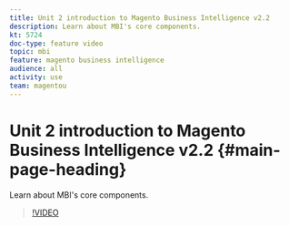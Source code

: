 ```yaml
---
title: Unit 2 introduction to Magento Business Intelligence v2.2
description: Learn about MBI's core components.
kt: 5724
doc-type: feature video
topic: mbi
feature: magento business intelligence
audience: all
activity: use
team: magentou
---
```


# Unit 2 introduction to Magento Business Intelligence v2.2 {#main-page-heading}

Learn about MBI's core components.

>[!VIDEO](https://video.tv.adobe.com/v/35979?quality=12&learn=on)